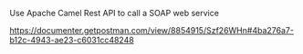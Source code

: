 Use Apache Camel Rest API to call a SOAP web service 

https://documenter.getpostman.com/view/8854915/Szf26WHn#4ba276a7-b12c-4943-ae23-c6031cc48248
